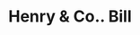 ---
doi: 10.7916/D82Z2HNS
date_other: '1880'
date_other_textual: 1880-1889
form: printed ephemera
genre:
- Invoices
name:
- Henry & Co.
object_in_context_url: https://biggert.cul.columbia.edu/items/view/ave_biggert_01372
subject_hierarchical_geographic:
- Huntingdon, Pennsylvania, United States
subject_name:
- Henry & Co.
title: Henry & Co.. Bill
sort_title: Henry & Co.. Bill
call_number: ave_biggert_01372
coordinates:
- 40.49527777777778,-78.01305555555555
pid: ave_biggert_01372
identifiers: ave_biggert_01372
canvas_id: ldpd:396633
permalink: "/items/ave_biggert_01372/"
layout: iiif-image-page
---